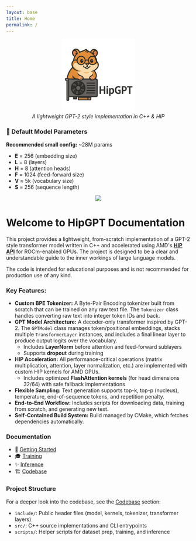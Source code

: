 ```yaml
---
layout: base
title: Home
permalink: /
---
```


<p align="center">
  <img src="/assets/images/hip-hamster.png" alt="HipGPT Logo" width="200"/>
  <br/>
  <em>A lightweight GPT-2 style implementation in C++ & HIP</em>
</p>

<div class="model-card">
  <h3>📐 Default Model Parameters</h3>
  <p><strong>Recommended small config:</strong> ~28M params</p>
  <ul>
    <li><b>E</b> = 256 (embedding size)</li>
    <li><b>L</b> = 8 (layers)</li>
    <li><b>H</b> = 8 (attention heads)</li>
    <li><b>F</b> = 1024 (feed-forward size)</li>
    <li><b>V</b> ≈ 5k (vocabulary size)</li>
    <li><b>S</b> = 256 (sequence length)</li>
  </ul>
</div>

<p align="center">
  <a href="https://github.com/aarnetalman/hipgpt" target="_blank">
    <img src="https://img.shields.io/badge/View_on_GitHub-hipgpt-black?logo=github&style=for-the-badge"/>
  </a>
</p>


# Welcome to HipGPT Documentation

This project provides a lightweight, from-scratch implementation of a GPT-2 style transformer model written in C++ and accelerated using AMD's **[HIP API](https://rocm.docs.amd.com/projects/HIP/en/latest/)** for ROCm-enabled GPUs. The project is designed to be a clear and understandable guide to the inner workings of large language models.

The code is intended for educational purposes and is not recommended for production use of any kind. 

### Key Features:

* **Custom BPE Tokenizer:** A Byte-Pair Encoding tokenizer built from scratch that can be trained on any raw text file. The `Tokenizer` class handles converting raw text into integer token IDs and back.
* **GPT Model Architecture:** A decoder-only transformer inspired by GPT-2. The `GPTModel` class manages token/positional embeddings, stacks multiple `TransformerLayer` instances, and includes a final linear layer to produce output logits over the vocabulary.  
  * Includes **LayerNorm** before attention and feed-forward sublayers  
  * Supports **dropout** during training  
* **HIP Acceleration:** All performance-critical operations (matrix multiplication, attention, layer normalization, etc.) are implemented with custom HIP kernels for AMD GPUs.  
  * Includes optimized **FlashAttention kernels** (for head dimensions 32/64) with safe fallback implementations  
* **Flexible Sampling:** Text generation supports top-k, top-p (nucleus), temperature, end-of-sequence tokens, and repetition penalty.  
* **End-to-End Workflow:** Includes scripts for downloading data, training from scratch, and generating new text.  
* **Self-Contained Build System:** Build managed by CMake, which fetches dependencies automatically.

### Documentation

- 🚀 [Getting Started](/getting-started/)  
- 🎓 [Training](/training/)  
- ✨ [Inference](/inference/)  
- 🏗 [Codebase](/codebase/)  

### Project Structure

For a deeper look into the codebase, see the [Codebase](/codebase/) section:

* `include/`: Public header files (model, kernels, tokenizer, transformer layers)  
* `src/`: C++ source implementations and CLI entrypoints  
* `scripts/`: Helper scripts for dataset prep, training, and inference  
